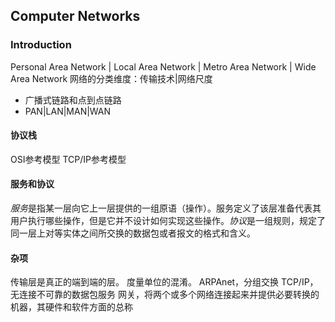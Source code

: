 ## Computer Networks
### Introduction
Personal Area Network | Local Area Network | Metro Area Network | Wide Area Network
网络的分类维度：传输技术|网络尺度
- 广播式链路和点到点链路
- PAN|LAN|MAN|WAN
#### 协议栈
OSI参考模型
TCP/IP参考模型
#### 服务和协议
*服务*是指某一层向它上一层提供的一组原语（操作）。服务定义了该层准备代表其用户执行哪些操作，但是它并不设计如何实现这些操作。*协议*是一组规则，规定了同一层上对等实体之间所交换的数据包或者报文的格式和含义。
#### 杂项
传输层是真正的端到端的层。
度量单位的混淆。
ARPAnet，分组交换
TCP/IP，无连接不可靠的数据包服务
网关，将两个或多个网络连接起来并提供必要转换的机器，其硬件和软件方面的总称
